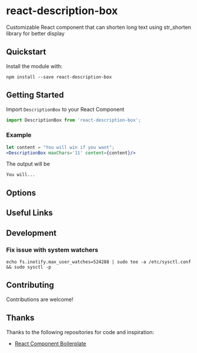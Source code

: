 react-description-box
====================
Customizable React component that can shorten long text using str_shorten library for better display

## Quickstart
Install the module with:
```
npm install --save react-description-box
```

## Getting Started
Import `DescriptionBox` to your React Component
```jsx
import DescriptionBox from 'react-description-box';
```
### Example
```jsx
let content = "You will win if you want";
<DescriptionBox maxChars='11' content={content}/>
```
The output will be
```
You will...
```
## Options

## Useful Links

## Development
### Fix issue with system watchers
```
echo fs.inotify.max_user_watches=524288 | sudo tee -a /etc/sysctl.conf && sudo sysctl -p
```

## Contributing
Contributions are welcome!

## Thanks

Thanks to the following repositories for code and inspiration:

- [React Component Boilerplate](https://github.com/survivejs/react-component-boilerplate)
